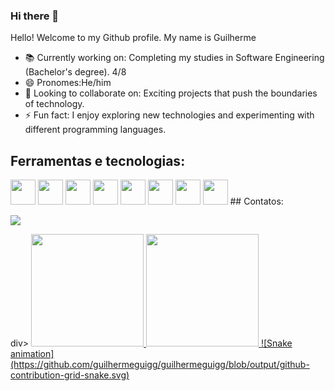 ### Hi there 👋

 Hello! Welcome to my Github profile.
 My name is Guilherme
- 📚 Currently working on: Completing my studies in Software Engineering (Bachelor's degree). 4/8
- 😄 Pronomes:He/him
- 👯 Looking to collaborate on: Exciting projects that push the boundaries of technology.
- ⚡ Fun fact: I enjoy exploring new technologies and experimenting with different programming languages.
 ## Ferramentas e tecnologias:
 <img loading="lazy" src="https://cdn.jsdelivr.net/gh/devicons/devicon@latest/icons/html5/html5-original-wordmark.svg" width="40" height="40"/> 
  <img loading="lazy" src="https://cdn.jsdelivr.net/gh/devicons/devicon@latest/icons/css3/css3-original-wordmark.svg" width="40" height="40"/> 
  <img loading="lazy" src="https://cdn.jsdelivr.net/gh/devicons/devicon@latest/icons/javascript/javascript-original.svg" width="40" height="40"/> 
  <img loading="lazy" src="https://cdn.jsdelivr.net/gh/devicons/devicon@latest/icons/git/git-original.svg" width="40" height="40"/> 
  <img loading="lazy" src="https://cdn.jsdelivr.net/gh/devicons/devicon@latest/icons/c/c-original.svg" width="40" height="40"/> 
  <img loading="lazy" src="https://cdn.jsdelivr.net/gh/devicons/devicon@latest/icons/php/php-original.svg" width="40" height="40"/> 
  <img loading="lazy" src="https://cdn.jsdelivr.net/gh/devicons/devicon@latest/icons/mysql/mysql-original-wordmark.svg" width="40" height="40"/> 
  <img loading="lazy" src="https://cdn.jsdelivr.net/gh/devicons/devicon@latest/icons/vuejs/vuejs-original-wordmark.svg" width="40" height="40"/> 
## Contatos: 
<div>

<a href="[www.linkedin.com/in/guilherme-mendes-50aba6259/](https://www.linkedin.com/in/guilherme-mendes-50aba6259/)" target="_blank"><img loading="lazy" src="https://img.shields.io/badge/-LinkedIn-%230077B5?style=for-the-badge&logo=linkedin&logoColor=white" target="_blank"></a>   
</div>
div>
<a href="https://github.com/guilhermeguigg">
<img loading="lazy" height="180em" src="https://github-readme-stats.vercel.app/api/top-langs/?username=guilhermeguigg&layout=compact&langs_count=7&theme=dracula"/>
<img loading="lazy" height="180em" src="https://github-readme-stats.vercel.app/api?username=guilhermeguigg&show_icons=true&theme=dracula&include_all_commits=true&count_private=true"/>
</div>
![Snake animation](https://github.com/guilhermeguigg/guilhermeguigg/blob/output/github-contribution-grid-snake.svg)

